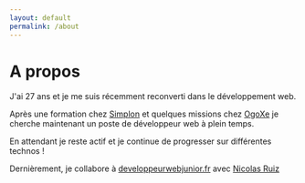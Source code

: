 ```yaml
---
layout: default
permalink: /about
---
```


# A propos


<p>J'ai 27 ans et je me suis récemment reconverti dans le développement web.</p>

<p>Après une formation chez <a href="https://simplon.co/">Simplon</a> et quelques missions chez <a href="http://www.ogoxe.com/">OgoXe</a> je cherche maintenant un poste de développeur web à plein temps.</p>

<p>En attendant je reste actif et je continue de progresser sur différentes technos !</p>

<p>Dernièrement, je collabore à <a href="https://developpeurwebjunior.fr">developpeurwebjunior.fr</a> avec <a href="https://www.linkedin.com/in/nicolasruizpro/">Nicolas Ruiz</a></p>